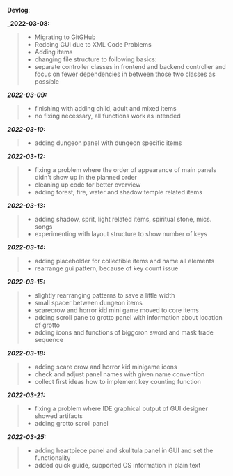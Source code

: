 <b>Devlog</b>:

**_2022-03-08:**
>- Migrating to GitGHub <br>
>- Redoing GUI due to XML Code Problems <br>
>- Adding items
>- changing file structure to following basics: <br>
>- separate controller classes in frontend and backend controller and focus on fewer dependencies in between those two classes as possible

**_2022-03-09:_** 
>- finishing with adding child, adult and mixed items
>- no fixing necessary, all functions work as intended  

**_2022-03-10:_** 
>- adding dungeon panel with dungeon specific items

**_2022-03-12:_**
>- fixing a problem where the order of appearance of main panels didn't show up in the planned order
>- cleaning up code for better overview
>- adding forest, fire, water and shadow temple related items

**_2022-03-13:_**
>- adding shadow, sprit, light related items, spiritual stone, mics. songs
>- experimenting with layout structure to show number of keys

**_2022-03-14:_**
>- adding placeholder for collectible items and name all elements
>- rearrange gui pattern, because of key count issue

**_2022-03-15:_**
>- slightly rearranging patterns to save a little width
>- small spacer between dungeon items
>- scarecrow and horror kid mini game moved to core items
>- adding scroll pane to grotto panel with information about location of grotto
>- adding icons and functions of biggoron sword and mask trade sequence

**_2022-03-18:_**
>- adding scare crow and horror kid minigame icons
>- check and adjust panel names with given name convention
>- collect first ideas how to implement key counting function

**_2022-03-21:_**
>- fixing a problem where IDE graphical output of GUI designer showed artifacts
>- adding grotto scroll panel

**_2022-03-25:_**
>- adding heartpiece panel and skulltula panel in GUI and set the functionality
>- added quick guide, supported OS information in plain text

